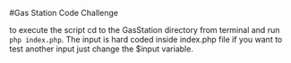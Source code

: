 #Gas Station Code Challenge

to execute the script cd to the GasStation directory from terminal
and run
`php index.php`.
The input is hard coded inside index.php file if you want to test another input just change the $input variable.


